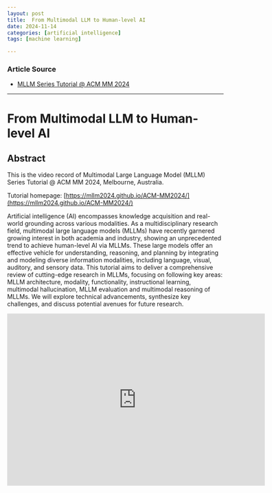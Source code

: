 ```yaml
---
layout: post
title:  From Multimodal LLM to Human-level AI
date: 2024-11-14
categories: [artificial intelligence]
tags: [machine learning]

---
```


### Article Source


* [MLLM Series Tutorial @ ACM MM 2024](https://www.youtube.com/watch?v=hjBGytR9sP4)

---


# From Multimodal LLM to Human-level AI


## Abstract

This is the video record of Multimodal Large Language Model (MLLM) Series Tutorial @ ACM MM 2024, Melbourne, Australia.

Tutorial homepage: [https://mllm2024.github.io/ACM-MM2024/](https://mllm2024.github.io/ACM-MM2024/)

 Artificial intelligence (AI) encompasses knowledge acquisition and real-world grounding across various modalities. As a multidisciplinary research field, multimodal large language models (MLLMs) have recently garnered growing interest in both academia and industry, showing an unprecedented trend to achieve human-level AI via MLLMs. These large models offer an effective vehicle for understanding, reasoning, and planning by integrating and modeling diverse information modalities, including language, visual, auditory, and sensory data. This tutorial aims to deliver a comprehensive review of cutting-edge research in MLLMs, focusing on following key areas: MLLM architecture, modality, functionality, instructional learning, multimodal hallucination, MLLM evaluation and multimodal reasoning of MLLMs. We will explore technical advancements, synthesize key challenges, and discuss potential avenues for future research.


<iframe width="600" height="400" src="https://www.youtube.com/embed/hjBGytR9sP4?si=3ZTmkihXqqj2F1UD" title="YouTube video player" frameborder="0" allow="accelerometer; autoplay; clipboard-write; encrypted-media; gyroscope; picture-in-picture; web-share" referrerpolicy="strict-origin-when-cross-origin" allowfullscreen></iframe>
